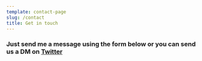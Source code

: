 ```yaml
---
template: contact-page
slug: /contact
title: Get in touch
---
```

### Just send me a message using the form below or you can send us a DM on [Twitter](https://twitter.com/AaravsAfroz)